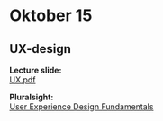 # Oktober 15

## UX-design

**Lecture slide:**  
[UX.pdf](https://github.com/everyloop/NEU25G-Csharp/blob/master/Resources/UX.pdf)

**Pluralsight:**  
[User Experience Design Fundamentals](https://app.pluralsight.com/library/courses/user-experience-design-fundamentals/table-of-contents)

